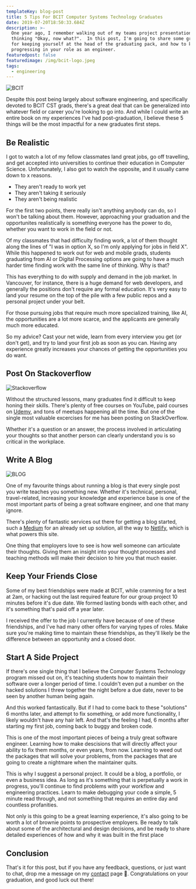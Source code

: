 ```yaml
---
templateKey: blog-post
title: 5 Tips For BCIT Computer Systems Technology Graduates
date: 2019-07-20T18:50:33.684Z
description: >-
  One year ago, I remember walking out of my teams project presentation and
  thinking "Okay, now what?".  In this post, I'm going to share some great tips
  for keeping yourself at the head of the graduating pack, and how to keep
  progressing in your role as an engineer.
featuredpost: false
featuredimage: /img/bcit-logo.jpeg
tags:
  - engineering
---
```

![BCIT](/img/bcit-logo.jpeg "BCIT")

Despite this post being largely about software engineering, and specifically devoted to BCIT CST grads, there's a great deal that can be generalized into whatever field or career you're looking to go into.  And while I could write an entire book on my experiences I've had post-graduation, I believe these 5 things will be the most impactful for a new graduates first steps.

## Be Realistic

I got to watch a lot of my fellow classmates land great jobs, go off travelling, and get accepted into universities to continue their education in Computer Science.  Unfortunately, I also got to watch the opposite, and it usually came down to x reasons.

* They aren't ready to work yet
* They aren't taking it seriously
* They aren't being realistic

For the first two points, there really isn't anything anybody can do, so I won't be talking about them.  However, approaching your graduation and the opportunites realistically is something everyone has the power to do, whether you want to work in the field or not.

Of my classmates that had difficulty finding work, a lot of them thought along the lines of "I was in option X, so I'm only applying for jobs in field X".  While this happened to work out for web and mobile grads, students graduating from AI or Digital Processing options are going to have a much harder time finding work with the same line of thinking.  Why is that?

This has everything to do with supply and demand in the job market.  In Vancouver, for instance, there is a huge demand for web developers, and generally the positions don't require any formal education.  It's very easy to land your resume on the top of the pile with a few public repos and a personal project under your belt.

For those pursuing jobs that require much more specialized training, like AI, the opportunities are a lot more scarce, and the applicants are generally much more educated.

So my advice?  Cast your net wide, learn from every interview you get (or don't get), and try to land your first job as soon as you can.  Having any experience greatly increases your chances of getting the opportunities you do want.

## Post On Stackoverflow

![Stackoverflow](/img/stackoverflow-logo-700x467.png "Stackoverflow")

Without the structured lessons, many graduates find it difficult to keep honing their skills.  There's plenty of free courses on YouTube, paid courses on [Udemy](https://www.udemy.com), and tons of meetups happening all the time.  But one of the single most valuable excercises for me has been posting on StackOverflow.

Whether it's a question or an answer, the process involved in articulating your thoughts so that another person can clearly understand you is so critical in the workplace.  

## Write A Blog

![BLOG](/img/blog-606684_640.png "BLOG")

One of my favourite things about running a blog is that every single post you write teaches you something new.  Whether it's technical, personal, travel-related, increasing your knowledge and experience base is one of the most important parts of being a great software engineer, and one that many ignore.

There's plenty of fantastic services out there for getting a blog started, such a [Medium](https://medium.com) for an already set up solution, all the way to [Netlify](https://www.netlify.com), which is what powers this site.

One thing that employers love to see is how well someone can articulate their thoughts.  Giving them an insight into your thought processes and teaching methods will make their decision to hire you that much easier.

## Keep Your Friends Close

Some of my best friendships were made at BCIT, while cramming for a test at 2am, or hacking out the last required feature for our group project 10 minutes before it's due date.  We formed lasting bonds with each other, and it's something that's paid off a year later.  

I received the offer to the job I currently have because of one of these friendships, and I've had many other offers for varying types of roles.  Make sure you're making time to maintain these friendships, as they'll likely be the difference between an opportunity and a closed door.

## Start A Side Project

If there's one single thing that I believe the Computer Systems Technology program missed out on, it's teaching students how to maintain their software over a longer period of time.  I couldn't even put a number on the hacked solutions I threw together the night before a due date, never to be seen by another human being again.

And this worked fantastically.  But if I had to come back to these "solutions" 6 months later, and attempt to fix something, or add more functionality, I likely wouldn't have any hair left.  And that's the feeling I had, 6 months after starting my first job, coming back to buggy and broken code.

This is one of the most important pieces of being a truly great software engineer.  Learning how to make descisions that will directly affect your ability to fix them months, or even years, from now.  Learning to weed out the packages that will solve your problems, from the packages that are going to create a nightmare when the maintainer quits.

This is why I suggest a personal project.  It could be a blog, a portfolio, or even a business idea.  As long as it's something that is perpetually a work in progress, you'll continue to find problems with your workflow and engineering practices.  Learn to make debugging your code a simple, 5 minute read through, and not something that requires an entire day and countless profanities.

Not only is this going to be a great learning experience, it's also going to be worth a lot of brownie points to prospective employers.  Be ready to talk about some of the architectural and design decisions, and be ready to share detailed experiences of how and why it was built in the first place

## Conclusion

That's it for this post, but if you have any feedback, questions, or just want to chat, drop me a message on my [contact](/contact) page 🙏.  Congratulations on your graduation, and good luck out there!
